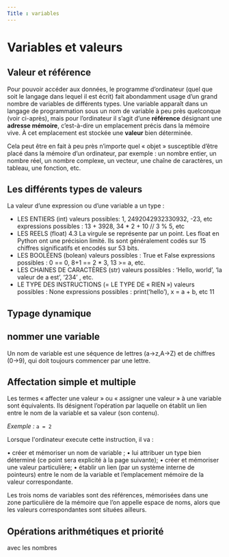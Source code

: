 ```yaml
---
Title : variables
---
```


# Variables et valeurs
## Valeur et référence
Pour pouvoir accéder aux données, le programme d’ordinateur (quel que soit le langage dans lequel il est écrit) fait abondamment usage d’un grand nombre de variables de différents types.
Une variable apparaît dans un langage de programmation sous un nom de variable à peu près quelconque (voir ci-après), mais pour l’ordinateur il s’agit d’une **référence** désignant une **adresse mémoire**, c’est-à-dire un emplacement précis dans la mémoire vive.
À cet emplacement est stockée une **valeur** bien déterminée. 

Cela peut être en fait à peu près n’importe quel « objet » susceptible d’être placé dans la mémoire d’un ordinateur, par exemple : un nombre entier, un nombre réel, un nombre complexe, un vecteur, une chaîne de caractères, un tableau, une fonction, etc.

## Les différents types de valeurs 
La valeur d’une expression ou d’une variable a un type : 

* LES ENTIERS (int)
valeurs possibles: 1, 2492042932330932, -23, etc expressions possibles : 13 + 3928, 34 * 2 + 10 // 3 % 5, etc
* LES REELS (float)
4.3
La virgule se représente par un point. Les float en Python ont une précision limité. Ils sont généralement codés sur 15 chiffres significatifs et encodés sur 53 bits.
* LES BOOLÉENS (bolean)
valeurs possibles : True et False
expressions possibles : 0 == 0, 8+1 == 2 * 3, 13 >= a, etc.
* LES CHAINES DE CARACTÈRES (str)
valeurs possibles : ‘Hello, world’, ‘la valeur de a est’, ‘234’ , etc.
* LE TYPE DES INSTRUCTIONS (= LE TYPE DE « RIEN »)
valeurs possibles : None
expressions possibles : print(‘hello’), x = a + b, etc 11

## Typage dynamique 

## nommer une variable
Un nom de variable est une séquence de lettres (a→z,A→Z) et de chiffres (0→9), qui doit toujours commencer par une lettre.

## Affectation simple et multiple
Les termes « affecter une valeur » ou « assigner une valeur » à une variable sont équivalents. Ils désignent l’opération par laquelle on établit un lien entre le nom de la variable et sa valeur (son contenu).

*Exemple :* `a = 2` 

Lorsque l'ordinateur execute cette instruction, il va : 

• créer et mémoriser un nom de variable ;
• lui attribuer un type bien déterminé (ce point sera explicité à la page suivante);
• créer et mémoriser une valeur particulière;
• établir un lien (par un système interne de pointeurs) entre le nom de la variable et l’emplacement mémoire de la valeur correspondante.

Les trois noms de variables sont des références, mémorisées dans une zone particulière de la mémoire que l’on appelle espace de noms, alors que les valeurs correspondantes sont situées ailleurs.

## Opérations arithmétiques et priorité
avec les nombres



